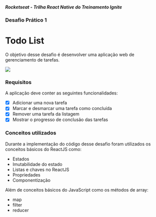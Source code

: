 ##### Rocketseat - Trilha React Native do Treinamento Ignite
### Desafio Prático 1
# Todo List

O objetivo desse desafio é desenvolver uma aplicação web de gerenciamento de tarefas.

![](https://github.com/williamroger/ignite-react-native-desafio-01/assets/3818294/d5a8a810-036f-4f41-aad7-f070c64ffd82)

### Requisitos 
A aplicação deve conter as seguintes funcionalidades:
- [x] Adicionar uma nova tarefa
- [x] Marcar e desmarcar uma tarefa como concluída
- [x] Remover uma tarefa da listagem
- [x] Mostrar o progresso de conclusão das tarefas

### Conceitos utilizados
Durante a implementação do código desse desafio foram utilizados os conceitos básicos do ReactJS como:
- Estados
- Imutabilidade do estado
- Listas e chaves no ReactJS
- Propriedades
- Componentização

Além de conceitos básicos do JavaScript como os métodos de array:
- map
- filter
- reducer
